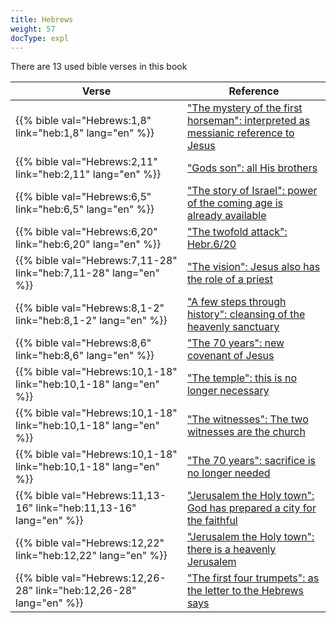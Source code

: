 ```yaml
---
title: Hebrews
weight: 57
docType: expl
---
```


There are 13 used bible verses in this book

| Verse | Reference |
|-------|-----------|
| {{% bible val="Hebrews:1,8" link="heb:1,8" lang="en" %}} | ["The mystery of the first horseman": interpreted as messianic reference to Jesus](/expl/../expl/content/seals/the-mystery-of-the-four-horse-men#bd9c) |
| {{% bible val="Hebrews:2,11" link="heb:2,11" lang="en" %}} | ["Gods son": all His brothers](/expl/../expl/background/israel/the-church-is-part-of-israel#639c) |
| {{% bible val="Hebrews:6,5" link="heb:6,5" lang="en" %}} | ["The story of Israel": power of the coming age is already available](/expl/../appl/topics/hero/who-rules-the-world#af6b) |
| {{% bible val="Hebrews:6,20" link="heb:6,20" lang="en" %}} | ["The twofold attack": Hebr.6/20](/expl/../expl/content/beasts/the-nature-of-the-beast-in-the-book-of-revelation#f4be) |
| {{% bible val="Hebrews:7,11-28" link="heb:7,11-28" lang="en" %}} | ["The vision": Jesus also has the role of a priest](/expl/../expl/content/vision/the-vision#7487) |
| {{% bible val="Hebrews:8,1-2" link="heb:8,1-2" lang="en" %}} | ["A few steps through history": cleansing of the heavenly sanctuary](/expl/../expl/topics/others/dispensionalism-a-little-history#f0fa) |
| {{% bible val="Hebrews:8,6" link="heb:8,6" lang="en" %}} | ["The 70 years": new covenant of Jesus](/expl/../expl/bible/daniel/the-70-year-weeks#6576) |
| {{% bible val="Hebrews:10,1-18" link="heb:10,1-18" lang="en" %}} | ["The temple": this is no longer necessary](/expl/../appl/content/witnesses/the-force-that-changes-the-world#5a8c) |
| {{% bible val="Hebrews:10,1-18" link="heb:10,1-18" lang="en" %}} | ["The witnesses": The two witnesses are the church](/expl/../appl/content/witnesses/the-force-that-changes-the-world#3221) |
| {{% bible val="Hebrews:10,1-18" link="heb:10,1-18" lang="en" %}} | ["The 70 years": sacrifice is no longer needed](/expl/../expl/bible/daniel/the-70-year-weeks#6576) |
| {{% bible val="Hebrews:11,13-16" link="heb:11,13-16" lang="en" %}} | ["Jerusalem the Holy town": God has prepared a city for the faithful](/expl/../expl/content/paradise/the-new-jerusalem#c358) |
| {{% bible val="Hebrews:12,22" link="heb:12,22" lang="en" %}} | ["Jerusalem the Holy town": there is a heavenly Jerusalem](/expl/../expl/content/paradise/the-new-jerusalem#c358) |
| {{% bible val="Hebrews:12,26-28" link="heb:12,26-28" lang="en" %}} | ["The first four trumpets": as the letter to the Hebrews says](/expl/../expl/content/trumpets/the-trumpets-in-revelation#8718) |
